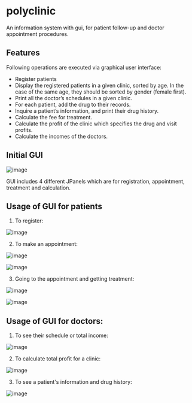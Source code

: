 # polyclinic
An information system with gui, for patient follow-up and doctor appointment procedures.

## Features
Following operations are executed via graphical user interface:
- Register patients
- Display the registered patients in a given clinic, sorted by age. In the case of the same age, they should be sorted by gender (female first).
- Print all the doctor’s schedules in a given clinic.
- For each patient, add the drug to their records.
- Inquire a patient’s information, and print their drug history.
- Calculate the fee for treatment.
- Calculate the profit of the clinic which specifies the drug and visit profits.
- Calculate the incomes of the doctors.

## Initial GUI

![image](https://user-images.githubusercontent.com/66200657/123640038-70a43300-d829-11eb-81b4-355d591eb9bd.png)

GUI includes 4 different JPanels which are for registration, appointment, treatment and calculation.

## Usage of GUI for patients

1. To register:

![image](https://user-images.githubusercontent.com/66200657/123641739-3fc4fd80-d82b-11eb-8fa0-39eff804bf9f.png)

2. To make an appointment:

![image](https://user-images.githubusercontent.com/66200657/123642284-c8dc3480-d82b-11eb-9d17-63c51fc87df7.png)

![image](https://user-images.githubusercontent.com/66200657/123642331-d691ba00-d82b-11eb-9282-8a0a7c96ba89.png)

3. Going to the appointment and getting treatment:

![image](https://user-images.githubusercontent.com/66200657/123642578-1d7faf80-d82c-11eb-9b26-94a19a54956b.png)

![image](https://user-images.githubusercontent.com/66200657/123642612-296b7180-d82c-11eb-900b-57fb8fdcd3e8.png)

## Usage of GUI for doctors:

1. To see their schedule or total income:

![image](https://user-images.githubusercontent.com/66200657/123643681-50767300-d82d-11eb-9a24-3caf960c5f20.png)

2. To calculate total profit for a clinic:

![image](https://user-images.githubusercontent.com/66200657/123644205-d397c900-d82d-11eb-89f9-81f2c829476d.png)

3. To see a patient's information and drug history:

![image](https://user-images.githubusercontent.com/66200657/123644374-00e47700-d82e-11eb-9bcb-13b0dc83d934.png)



